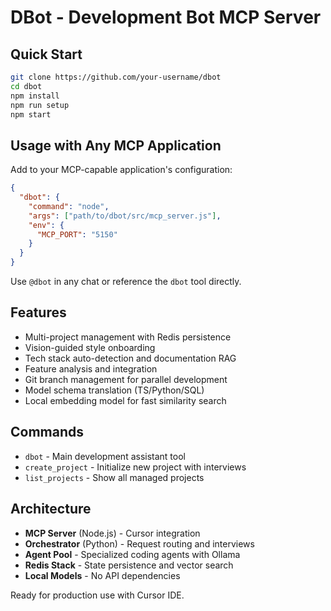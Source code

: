 # DBot - Development Bot MCP Server

## Quick Start
```bash
git clone https://github.com/your-username/dbot
cd dbot
npm install
npm run setup
npm start
```

## Usage with Any MCP Application
Add to your MCP-capable application's configuration:
```json
{
  "dbot": {
    "command": "node",
    "args": ["path/to/dbot/src/mcp_server.js"],
    "env": {
      "MCP_PORT": "5150"
    }
  }
}
```

Use `@dbot` in any chat or reference the `dbot` tool directly.

## Features
- Multi-project management with Redis persistence
- Vision-guided style onboarding
- Tech stack auto-detection and documentation RAG
- Feature analysis and integration
- Git branch management for parallel development
- Model schema translation (TS/Python/SQL)
- Local embedding model for fast similarity search

## Commands
- `dbot` - Main development assistant tool
- `create_project` - Initialize new project with interviews
- `list_projects` - Show all managed projects

## Architecture
- **MCP Server** (Node.js) - Cursor integration
- **Orchestrator** (Python) - Request routing and interviews
- **Agent Pool** - Specialized coding agents with Ollama
- **Redis Stack** - State persistence and vector search
- **Local Models** - No API dependencies

Ready for production use with Cursor IDE.
